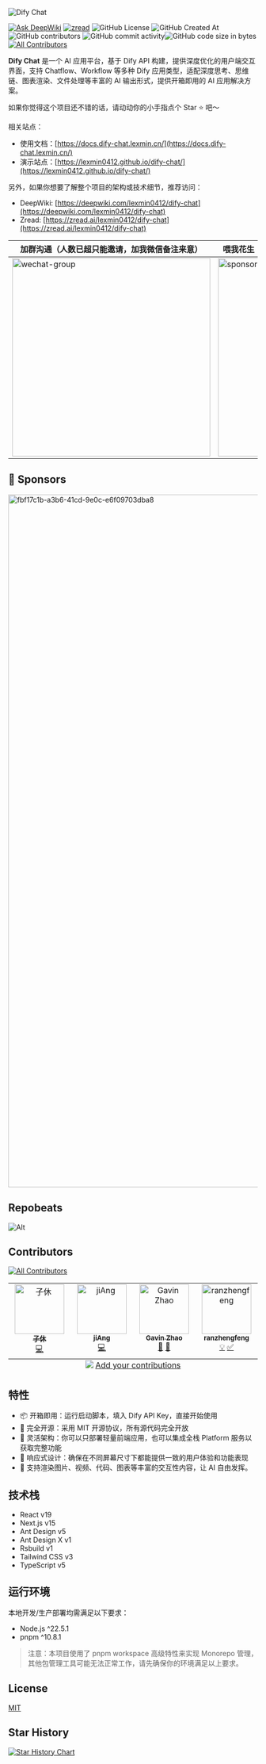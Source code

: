 ![Dify Chat](./docs/banner.png)

[![Ask DeepWiki](https://deepwiki.com/badge.svg)](https://deepwiki.com/lexmin0412/dify-chat) [![zread](https://img.shields.io/badge/Ask_Zread-_.svg?style=flat&color=00b0aa&labelColor=000000&logo=data%3Aimage%2Fsvg%2Bxml%3Bbase64%2CPHN2ZyB3aWR0aD0iMTYiIGhlaWdodD0iMTYiIHZpZXdCb3g9IjAgMCAxNiAxNiIgZmlsbD0ibm9uZSIgeG1sbnM9Imh0dHA6Ly93d3cudzMub3JnLzIwMDAvc3ZnIj4KPHBhdGggZD0iTTQuOTYxNTYgMS42MDAxSDIuMjQxNTZDMS44ODgxIDEuNjAwMSAxLjYwMTU2IDEuODg2NjQgMS42MDE1NiAyLjI0MDFWNC45NjAxQzEuNjAxNTYgNS4zMTM1NiAxLjg4ODEgNS42MDAxIDIuMjQxNTYgNS42MDAxSDQuOTYxNTZDNS4zMTUwMiA1LjYwMDEgNS42MDE1NiA1LjMxMzU2IDUuNjAxNTYgNC45NjAxVjIuMjQwMUM1LjYwMTU2IDEuODg2NjQgNS4zMTUwMiAxLjYwMDEgNC45NjE1NiAxLjYwMDFaIiBmaWxsPSIjZmZmIi8%2BCjxwYXRoIGQ9Ik00Ljk2MTU2IDEwLjM5OTlIMi4yNDE1NkMxLjg4ODEgMTAuMzk5OSAxLjYwMTU2IDEwLjY4NjQgMS42MDE1NiAxMS4wMzk5VjEzLjc1OTlDMS42MDE1NiAxNC4xMTM0IDEuODg4MSAxNC4zOTk5IDIuMjQxNTYgMTQuMzk5OUg0Ljk2MTU2QzUuMzE1MDIgMTQuMzk5OSA1LjYwMTU2IDE0LjExMzQgNS42MDE1NiAxMy43NTk5VjExLjAzOTlDNS42MDE1NiAxMC42ODY0IDUuMzE1MDIgMTAuMzk5OSA0Ljk2MTU2IDEwLjM5OTlaIiBmaWxsPSIjZmZmIi8%2BCjxwYXRoIGQ9Ik0xMy43NTg0IDEuNjAwMUgxMS4wMzg0QzEwLjY4NSAxLjYwMDEgMTAuMzk4NCAxLjg4NjY0IDEwLjM5ODQgMi4yNDAxVjQuOTYwMUMxMC4zOTg0IDUuMzEzNTYgMTAuNjg1IDUuNjAwMSAxMS4wMzg0IDUuNjAwMUgxMy43NTg0QzE0LjExMTkgNS42MDAxIDE0LjM5ODQgNS4zMTM1NiAxNC4zOTg0IDQuOTYwMVYyLjI0MDFDMTQuMzk4NCAxLjg4NjY0IDE0LjExMTkgMS42MDAxIDEzLjc1ODQgMS42MDAxWiIgZmlsbD0iI2ZmZiIvPgo8cGF0aCBkPSJNNCAxMkwxMiA0TDQgMTJaIiBmaWxsPSIjZmZmIi8%2BCjxwYXRoIGQ9Ik00IDEyTDEyIDQiIHN0cm9rZT0iI2ZmZiIgc3Ryb2tlLXdpZHRoPSIxLjUiIHN0cm9rZS1saW5lY2FwPSJyb3VuZCIvPgo8L3N2Zz4K&logoColor=ffffff)](https://zread.ai/lexmin0412/dify-chat) ![GitHub License](https://img.shields.io/github/license/lexmin0412/dify-chat) ![GitHub Created At](https://img.shields.io/github/created-at/lexmin0412/dify-chat) ![GitHub contributors](https://img.shields.io/github/contributors/lexmin0412/dify-chat) ![GitHub commit activity](https://img.shields.io/github/commit-activity/m/lexmin0412/dify-chat)![GitHub code size in bytes](https://img.shields.io/github/languages/code-size/lexmin0412/dify-chat)[![All Contributors](https://img.shields.io/github/all-contributors/lexmin0412/dify-chat?color=ee8449&style=flat-square)](#contributors)

**Dify Chat** 是一个 AI 应用平台，基于 Dify API 构建，提供深度优化的用户端交互界面，支持 Chatflow、Workflow 等多种 Dify 应用类型，适配深度思考、思维链、图表渲染、文件处理等丰富的 AI 输出形式，提供开箱即用的 AI 应用解决方案。

如果你觉得这个项目还不错的话，请动动你的小手指点个 Star ⭐️ 吧～

相关站点：

- 使用文档：[https://docs.dify-chat.lexmin.cn/](https://docs.dify-chat.lexmin.cn/)
- 演示站点：[https://lexmin0412.github.io/dify-chat/](https://lexmin0412.github.io/dify-chat/)

另外，如果你想要了解整个项目的架构或技术细节，推荐访问：

- DeepWiki: [https://deepwiki.com/lexmin0412/dify-chat](https://deepwiki.com/lexmin0412/dify-chat)
- Zread: [https://zread.ai/lexmin0412/dify-chat](https://zread.ai/lexmin0412/dify-chat)

| 加群沟通（人数已超只能邀请，加我微信备注来意） | 喂我花生（请在留言中备注自己的 Github 用户名哦） |
| --- | --- |
| <img src="https://github.com/user-attachments/assets/63daca4a-5583-487b-9329-aed87decc61a" alt="wechat-group" style="width: 400px; height: 400px" /> | <img src="https://github.com/user-attachments/assets/f56d53b7-8529-4a1d-a0ce-27bfe60510ec" alt="sponsor" style="width: 400px; height: 400px" /> |

## 🥇 Sponsors

<img width="1678" height="1398" alt="fbf17c1b-a3b6-41cd-9e0c-e6f09703dba8" src="https://github.com/user-attachments/assets/8be478f9-ba03-49b7-b6a1-85b99cb7059a" />

## Repobeats

![Alt](https://repobeats.axiom.co/api/embed/cd9a078e6a4a70289aa28870d4934f6757d2fd4f.svg 'Repobeats analytics image')

## Contributors

<!-- ALL-CONTRIBUTORS-BADGE:START - Do not remove or modify this section -->
[![All Contributors](https://img.shields.io/badge/all_contributors-4-orange.svg?style=flat-square)](#contributors-)
<!-- ALL-CONTRIBUTORS-BADGE:END -->

<!-- ALL-CONTRIBUTORS-LIST:START - Do not remove or modify this section -->
<!-- prettier-ignore-start -->
<!-- markdownlint-disable -->
<table>
  <tbody>
    <tr>
      <td align="center" valign="top" width="14.28%"><a href="https://github.com/Amourtani"><img src="https://avatars.githubusercontent.com/u/48053221?v=4?s=100" width="100px;" alt="子休"/><br /><sub><b>子休</b></sub></a><br /><a href="https://github.com/lexmin0412/dify-chat/commits?author=Amourtani" title="Code">💻</a></td>
      <td align="center" valign="top" width="14.28%"><a href="https://github.com/Renderz"><img src="https://avatars.githubusercontent.com/u/17194685?v=4?s=100" width="100px;" alt="jiAng"/><br /><sub><b>jiAng</b></sub></a><br /><a href="https://github.com/lexmin0412/dify-chat/commits?author=Renderz" title="Code">💻</a></td>
      <td align="center" valign="top" width="14.28%"><a href="https://github.com/GavinZha0"><img src="https://avatars.githubusercontent.com/u/88469005?v=4?s=100" width="100px;" alt="Gavin Zhao"/><br /><sub><b>Gavin Zhao</b></sub></a><br /><a href="#ideas-GavinZha0" title="Ideas, Planning, & Feedback">🤔</a> <a href="#design-GavinZha0" title="Design">🎨</a></td>
      <td align="center" valign="top" width="14.28%"><a href="https://github.com/ranzhengfeng"><img src="https://avatars.githubusercontent.com/u/204541953?v=4?s=100" width="100px;" alt="ranzhengfeng"/><br /><sub><b>ranzhengfeng</b></sub></a><br /><a href="#example-ranzhengfeng" title="Examples">💡</a> <a href="#tutorial-ranzhengfeng" title="Tutorials">✅</a></td>
    </tr>
  </tbody>
  <tfoot>
    <tr>
      <td align="center" size="13px" colspan="7">
        <img src="https://raw.githubusercontent.com/all-contributors/all-contributors-cli/1b8533af435da9854653492b1327a23a4dbd0a10/assets/logo-small.svg">
          <a href="https://all-contributors.js.org/docs/en/bot/usage">Add your contributions</a>
        </img>
      </td>
    </tr>
  </tfoot>
</table>

<!-- markdownlint-restore -->
<!-- prettier-ignore-end -->

<!-- ALL-CONTRIBUTORS-LIST:END -->

## 特性

- 📦 开箱即用：运行启动脚本，填入 Dify API Key，直接开始使用
- 👏 完全开源：采用 MIT 开源协议，所有源代码完全开放
- 💃 灵活架构：你可以只部署轻量前端应用，也可以集成全栈 Platform 服务以获取完整功能
- 📱 响应式设计：确保在不同屏幕尺寸下都能提供一致的用户体验和功能表现
- 📝 支持渲染图片、视频、代码、图表等丰富的交互性内容，让 AI 自由发挥。

## 技术栈

- React v19
- Next.js v15
- Ant Design v5
- Ant Design X v1
- Rsbuild v1
- Tailwind CSS v3
- TypeScript v5

## 运行环境

本地开发/生产部署均需满足以下要求：

- Node.js ^22.5.1
- pnpm ^10.8.1

> 注意：本项目使用了 pnpm workspace 高级特性来实现 Monorepo 管理，其他包管理工具可能无法正常工作，请先确保你的环境满足以上要求。

## License

[MIT](./LICENSE)

## Star History

[![Star History Chart](https://api.star-history.com/svg?repos=lexmin0412/dify-chat&type=Date)](https://www.star-history.com/#lexmin0412/dify-chat&Date)
